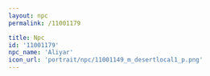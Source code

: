 ```yaml
---
layout: npc
permalink: /11001179

title: Npc
id: '11001179'
npc_name: 'Aliyar'
icon_url: 'portrait/npc/11001149_m_desertlocal1_p.png'
---
```

